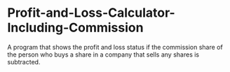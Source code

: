 # Profit-and-Loss-Calculator-Including-Commission
A program that shows the profit and loss status if the commission share of the person who buys a share in a company that sells any shares is subtracted.
